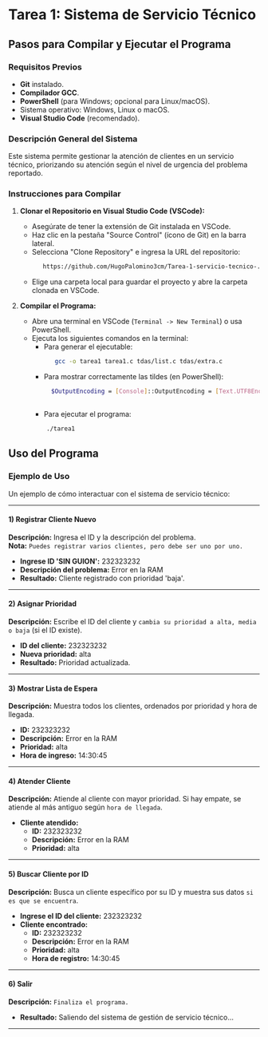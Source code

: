 # Tarea 1: Sistema de Servicio Técnico

## Pasos para Compilar y Ejecutar el Programa

### Requisitos Previos
- **Git** instalado.
- **Compilador GCC**.
- **PowerShell** (para Windows; opcional para Linux/macOS).
- Sistema operativo: Windows, Linux o macOS.
- **Visual Studio Code** (recomendado).

### Descripción General del Sistema
Este sistema permite gestionar la atención de clientes en un servicio técnico, priorizando su atención según el nivel de urgencia del problema reportado.

### Instrucciones para Compilar

1. **Clonar el Repositorio en Visual Studio Code (VSCode):**
   - Asegúrate de tener la extensión de Git instalada en VSCode.
   - Haz clic en la pestaña "Source Control" (ícono de Git) en la barra lateral.
   - Selecciona "Clone Repository" e ingresa la URL del repositorio:
     ```bash
        https://github.com/HugoPalomino3cm/Tarea-1-servicio-tecnico-.git
   - Elige una carpeta local para guardar el proyecto y abre la carpeta clonada en VSCode.

2. **Compilar el Programa:**
   - Abre una terminal en VSCode (`Terminal -> New Terminal`) o usa PowerShell.
   - Ejecuta los siguientes comandos en la terminal:
     - Para generar el ejecutable:  
       ```bash
          gcc -o tarea1 tarea1.c tdas/list.c tdas/extra.c
       
     - Para mostrar correctamente las tildes (en PowerShell):
       ```bash
         $OutputEncoding = [Console]::OutputEncoding = [Text.UTF8Encoding]::new()
      
      - Para ejecutar el programa:
      ```bash
          ./tarea1


## Uso del Programa

### Ejemplo de Uso

Un ejemplo de cómo interactuar con el sistema de servicio técnico:

---

#### **1) Registrar Cliente Nuevo**  
**Descripción:** Ingresa el ID y la descripción del problema.  
**Nota:** `Puedes registrar varios clientes, pero debe ser uno por uno.`  
- **Ingrese ID 'SIN GUION':** 232323232  
- **Descripción del problema:** Error en la RAM  
- **Resultado:** Cliente registrado con prioridad 'baja'.  

---

#### **2) Asignar Prioridad**  
**Descripción:** Escribe el ID del cliente y `cambia su prioridad a alta, media o baja` (si el ID existe).  
- **ID del cliente:** 232323232  
- **Nueva prioridad:** alta  
- **Resultado:** Prioridad actualizada.  

---

#### **3) Mostrar Lista de Espera**  
**Descripción:** Muestra todos los clientes, ordenados por prioridad y hora de llegada.  
- **ID:** 232323232  
- **Descripción:** Error en la RAM  
- **Prioridad:** alta  
- **Hora de ingreso:** 14:30:45  

---

#### **4) Atender Cliente**  
**Descripción:** Atiende al cliente con mayor prioridad. Si hay empate, se atiende al más antiguo según `hora de llegada`.  
- **Cliente atendido:**  
  - **ID:** 232323232  
  - **Descripción:** Error en la RAM  
  - **Prioridad:** alta  

---

#### **5) Buscar Cliente por ID**  
**Descripción:** Busca un cliente específico por su ID y muestra sus datos `si es que se encuentra`.  
- **Ingrese el ID del cliente:** 232323232  
- **Cliente encontrado:**  
  - **ID:** 232323232  
  - **Descripción:** Error en la RAM  
  - **Prioridad:** alta  
  - **Hora de registro:** 14:30:45  

---

#### **6) Salir**  
**Descripción:** `Finaliza el programa.`  
- **Resultado:** Saliendo del sistema de gestión de servicio técnico...  

---

